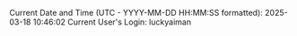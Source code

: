 Current Date and Time (UTC - YYYY-MM-DD HH:MM:SS formatted): 2025-03-18 10:46:02
Current User's Login: luckyaiman
